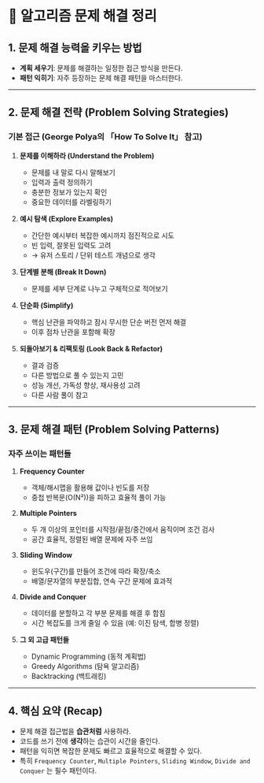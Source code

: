 # 🧩 알고리즘 문제 해결 정리

## 1. 문제 해결 능력을 키우는 방법

* **계획 세우기**: 문제를 해결하는 일정한 접근 방식을 만든다.
* **패턴 익히기**: 자주 등장하는 문제 해결 패턴을 마스터한다.

---

## 2. 문제 해결 전략 (Problem Solving Strategies)

### 기본 접근 (George Polya의 「How To Solve It」 참고)

1. **문제를 이해하라 (Understand the Problem)**

   * 문제를 내 말로 다시 말해보기
   * 입력과 출력 정의하기
   * 충분한 정보가 있는지 확인
   * 중요한 데이터를 라벨링하기

2. **예시 탐색 (Explore Examples)**

   * 간단한 예시부터 복잡한 예시까지 점진적으로 시도
   * 빈 입력, 잘못된 입력도 고려
   * → 유저 스토리 / 단위 테스트 개념으로 생각

3. **단계별 분해 (Break It Down)**

   * 문제를 세부 단계로 나누고 구체적으로 적어보기

4. **단순화 (Simplify)**

   * 핵심 난관을 파악하고 잠시 무시한 단순 버전 먼저 해결
   * 이후 점차 난관을 포함해 확장

5. **되돌아보기 & 리팩토링 (Look Back & Refactor)**

   * 결과 검증
   * 다른 방법으로 풀 수 있는지 고민
   * 성능 개선, 가독성 향상, 재사용성 고려
   * 다른 사람 풀이 참고

---

## 3. 문제 해결 패턴 (Problem Solving Patterns)

### 자주 쓰이는 패턴들

1. **Frequency Counter**

   * 객체/해시맵을 활용해 값이나 빈도를 저장
   * 중첩 반복문(O(N²))을 피하고 효율적 풀이 가능

2. **Multiple Pointers**

   * 두 개 이상의 포인터를 시작점/끝점/중간에서 움직이며 조건 검사
   * 공간 효율적, 정렬된 배열 문제에 자주 쓰임

3. **Sliding Window**

   * 윈도우(구간)를 만들어 조건에 따라 확장/축소
   * 배열/문자열의 부분집합, 연속 구간 문제에 효과적

4. **Divide and Conquer**

   * 데이터를 분할하고 각 부분 문제를 해결 후 합침
   * 시간 복잡도를 크게 줄일 수 있음 (예: 이진 탐색, 합병 정렬)

5. **그 외 고급 패턴들**

   * Dynamic Programming (동적 계획법)
   * Greedy Algorithms (탐욕 알고리즘)
   * Backtracking (백트래킹)

---

## 4. 핵심 요약 (Recap)

* 문제 해결 접근법을 **습관처럼** 사용하라.
* 코드를 쓰기 전에 **생각**하는 습관이 시간을 줄인다.
* 패턴을 익히면 복잡한 문제도 빠르고 효율적으로 해결할 수 있다.
* 특히 `Frequency Counter`, `Multiple Pointers`, `Sliding Window`, `Divide and Conquer` 는 필수 패턴이다.

